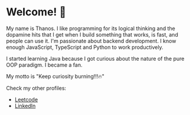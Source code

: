 # Welcome! 👋

My name is Thanos. I like programming for its logical thinking and the dopamine hits that I get when I build something that works, is fast, and people can use it.
I'm passionate about backend development. I know enough JavaScript, TypeScript and Python to work productively.

I started learning Java because I got curious about the nature of the pure OOP paradigm. I became a fan.

My motto is "Keep curiosity burning!!!🔥" 

Check my other profiles:

- [Leetcode](https://leetcode.com/nathanades/)
- [LinkedIn](https://www.linkedin.com/in/thanosades/)
